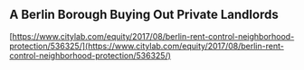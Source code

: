 ## A Berlin Borough Buying Out Private Landlords
  
  [https://www.citylab.com/equity/2017/08/berlin-rent-control-neighborhood-protection/536325/](https://www.citylab.com/equity/2017/08/berlin-rent-control-neighborhood-protection/536325/)